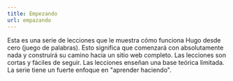 ```yaml
---
title: Empezando
url: empazando
---
```


Esta es una serie de lecciones que le muestra cómo funciona Hugo desde cero (juego de palabras). Esto significa que comenzará con absolutamente nada y construirá su camino hacia un sitio web completo. Las lecciones son cortas y fáciles de seguir. Las lecciones enseñan una base teórica limitada. La serie tiene un fuerte enfoque en "aprender haciendo".